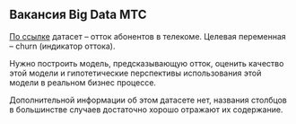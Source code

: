 ## Вакансия Big Data МТС

[По ссылке](https://github.com/obulygin/test_tasks/blob/master/data_scientist/mts/telco-customer-churn.csv)  датасет – отток абонентов в телекоме. Целевая переменная – churn (индикатор оттока).

Нужно построить модель, предсказывающую отток, оценить качество этой модели и гипотетические перспективы использования этой модели в реальном бизнес процессе.

Дополнительной информации об этом датасете нет, названия столбцов в большинстве случаев достаточно хорошо отражают их содержание.